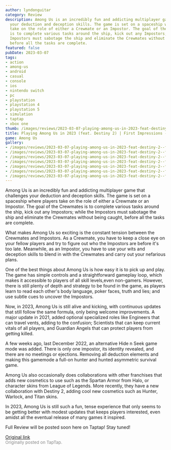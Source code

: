 ```yaml
---
author: lyndonguitar
category: Review
description: Among Us is an incredibly fun and addicting multiplayer game that challenges
  your deduction and deception skills. The game is set on a spaceship where players
  take on the role of either a Crewmate or an Impostor. The goal of the Crewmates
  is to complete various tasks around the ship, kick out any Impostors; while the
  Impostors must sabotage the ship and eliminate the Crewmates without being caught,
  before all the tasks are complete.
featured: false
pubDate: 2023-03-07
tags:
- action
- among-us
- android
- casual
- console
- ios
- nintendo switch
- pc
- playstation
- playstation 4
- playstation 5
- simulation
- taptap
- xbox one
thumb: /images/reviews/2023-03-07-playing-among-us-in-2023-feat-destiny-2--first-impressions---among-us-0.avif
title: Playing Among Us in 2023 (feat. Destiny 2) | First Impressions - Among Us
game: Among Us
gallery:
- /images/reviews/2023-03-07-playing-among-us-in-2023-feat-destiny-2--first-impressions---among-us-0.avif
- /images/reviews/2023-03-07-playing-among-us-in-2023-feat-destiny-2--first-impressions---among-us-1.avif
- /images/reviews/2023-03-07-playing-among-us-in-2023-feat-destiny-2--first-impressions---among-us-2.avif
- /images/reviews/2023-03-07-playing-among-us-in-2023-feat-destiny-2--first-impressions---among-us-3.avif
- /images/reviews/2023-03-07-playing-among-us-in-2023-feat-destiny-2--first-impressions---among-us-4.avif
- /images/reviews/2023-03-07-playing-among-us-in-2023-feat-destiny-2--first-impressions---among-us-5.avif
- /images/reviews/2023-03-07-playing-among-us-in-2023-feat-destiny-2--first-impressions---among-us-6.avif
---
```

Among Us is an incredibly fun and addicting multiplayer game that challenges your deduction and deception skills. The game is set on a spaceship where players take on the role of either a Crewmate or an Impostor. The goal of the Crewmates is to complete various tasks around the ship, kick out any Impostors; while the Impostors must sabotage the ship and eliminate the Crewmates without being caught, before all the tasks are complete.

What makes Among Us so exciting is the constant tension between the Crewmates and Impostors. As a Crewmate, you have to keep a close eye on your fellow players and try to figure out who the Impostors are before it's too late. Meanwhile, as an Impostor, you have to use your wits and deception skills to blend in with the Crewmates and carry out your nefarious plans.

One of the best things about Among Us is how easy it is to pick up and play. The game has simple controls and a straightforward gameplay loop, which makes it accessible to players of all skill levels,even non-gamers. However, there is still plenty of depth and strategy to be found in the game, as players learn to read each other's body language, poker faces, truth and lies; and use subtle cues to uncover the Impostors.

Now, in 2023, Among Us is still alive and kicking, with continuous updates that still follow the same formula, only being welcome improvements. A major update in 2021, added optional specialized roles like Engineers that can travel vents, adding to the confusion; Scientists that can keep current vitals of all players, and Guardian Angels that can protect players from getting killed.

A few weeks ago, last December 2022, an alternative Hide n Seek game mode was added. There is only one impostor, its identity revealed, and there are no meetings or ejections. Removing all deduction elements and making this gamemode a full-on hunter and hunted asymmetric survival game.

Among Us also occasionally does collaborations with other franchises that adds new cosmetics to use such as the Spartan Armor from Halo, or character skins from League of Legends. More recently, they have a new collaboration with Destiny 2, adding cool new cosmetics such as Hunter, Warlock, and Titan skins.

In 2023, Among Us is still such a fun, tense experience that only seems to be getting better with modest updates that keeps players interested, even amidst all the eventual release of many games it inspired.

Full Review will be posted soon here on Taptap! Stay tuned!

[Original link](https://www.taptap.io/post/4730018)<br><span style="font-size: 0.95em; color: #888;">Originally posted on TapTap.</span>